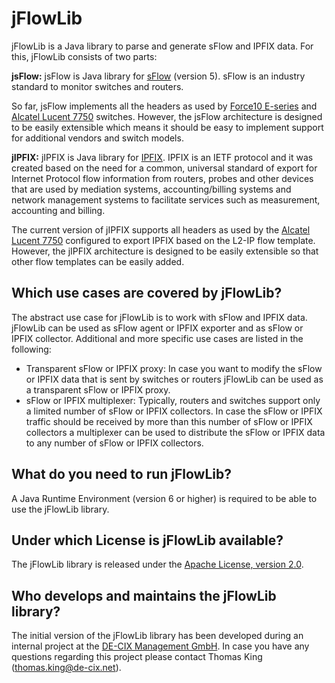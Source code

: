 jFlowLib
========
 
jFlowLib is a Java library to parse and generate sFlow and IPFIX data. For this,
jFlowLib consists of two parts:
 
**jsFlow:** jsFlow is Java library for [sFlow](http://www.sflow.org/) (version 5). sFlow
is an industry standard to monitor switches and routers. 

So far, jsFlow implements all the headers as used by
[Force10 E-series](http://www.dell.com/us/business/p/force10-e-series) and
[Alcatel Lucent 7750](http://www.alcatel-lucent.com/products/7750-service-router-0) switches. However,
the jsFlow architecture is designed to be easily extensible which means it should be easy
to implement support for additional vendors and switch models.
 
**jIPFIX:** jIPFIX is Java library for [IPFIX](http://tools.ietf.org/wg/ipfix/). IPFIX is
an IETF protocol and it was created based on the need for a common, universal standard of
export for Internet Protocol flow information from routers, probes and other devices that
are used by mediation systems, accounting/billing systems and network management systems
to facilitate services such as measurement, accounting and billing. 
 
The current version of jIPFIX supports all headers as used by the
[Alcatel Lucent 7750](http://www.alcatel-lucent.com/products/7750-service-router-0)
configured to export IPFIX based on the L2-IP flow template. However, the jIPFIX
architecture is designed to be easily extensible so that other flow templates can be
easily added.
 
 
Which use cases are covered by jFlowLib?
----------------------------------------
 
The abstract use case for jFlowLib is to work with sFlow and IPFIX data. jFlowLib can be
used as sFlow agent or IPFIX exporter and as sFlow or IPFIX collector. Additional and
more specific use cases are listed in the following:
 
* Transparent sFlow or IPFIX proxy: In case you want to modify the sFlow or IPFIX data
that is sent by switches or routers jFlowLib can be used as a transparent sFlow or IPFIX
proxy.
* sFlow or IPFIX multiplexer: Typically, routers and switches support only a limited
number of sFlow or IPFIX collectors. In case the sFlow or IPFIX traffic should be
received by more than this number of sFlow or IPFIX collectors a multiplexer can be used
to distribute the sFlow or IPFIX data to any number of sFlow or IPFIX collectors.


What do you need to run jFlowLib?
---------------------------------
A Java Runtime Environment (version 6 or higher) is required to be able to use the
jFlowLib library.


Under which License is jFlowLib available?
------------------------------------------
The jFlowLib library is released under the
[Apache License, version 2.0](http://www.apache.org/licenses/LICENSE-2.0.html).


Who develops and maintains the jFlowLib library?
------------------------------------------------
The initial version of the jFlowLib library has been developed during an internal
project at the [DE-CIX Management GmbH](https://www.de-cix.net). In case you have any
questions regarding this project please contact Thomas King (thomas.king@de-cix.net).